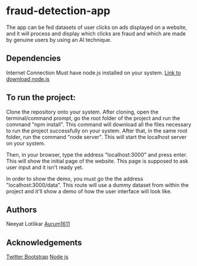 # fraud-detection-app

The app can be fed datasets of user clicks on ads displayed on a website, and it will process and display which clicks are fraud and which are made by genuine users by using an AI technique.

## Dependencies

Internet Connection
Must have node.js installed on your system. [Link to download node.js](https://nodejs.org/en/download/)

## To run the project:

Clone the repository onto your system.
After cloning, open the terminal/command prompt, go the root folder of the project and run the command "npm install". This command will download all the files necessary to run the project successfully on your system.
After that, in the same root folder, run the command "node server". This will start the localhost server on your system.

Then, in your browser, type the address "localhost:3000" and press enter. This will show the initial page of the website. This page is supposed to ask user input and it isn't ready yet.

In order to show the demo, you must go the the address "localhost:3000/data". This route will use a dummy dataset from within the project and it'll show a demo of how the user interface will look like.

## Authors

Neeyat Lotlikar
[Aurum1611](https://github.com/Aurum1611)

## Acknowledgements

[Twitter Bootstrap](https://github.com/twbs/bootstrap)
[Node js](https://nodejs.org/en/)
